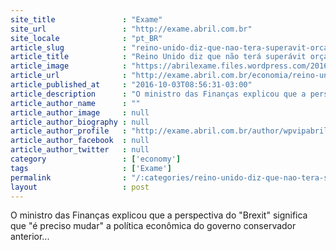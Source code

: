 ```yaml
---
site_title               : "Exame"
site_url                 : "http://exame.abril.com.br"
site_locale              : "pt_BR"
article_slug             : "reino-unido-diz-que-nao-tera-superavit-orcamentario-em-2020"
article_title            : "Reino Unido diz que não terá superávit orçamentário em 2020"
article_image            : "https://abrilexame.files.wordpress.com/2016/10/size_960_16_9_chanceler-hammond.jpg?quality=70&strip=all&w=960"
article_url              : "http://exame.abril.com.br/economia/reino-unido-diz-que-nao-tera-superavit-orcamentario-em-2020/"
article_published_at     : "2016-10-03T08:56:31-03:00"
article_description      : "O ministro das Finanças explicou que a perspectiva do 'Brexit' significa que 'é preciso mudar' a política econômica do governo conservador anterior..."
article_author_name      : ""
article_author_image     : null
article_author_biography : null
article_author_profile   : "http://exame.abril.com.br/author/wpvipabril/"
article_author_facebook  : null
article_author_twitter   : null
category                 : ['economy']
tags                     : ['Exame']
permalink                : "/:categories/reino-unido-diz-que-nao-tera-superavit-orcamentario-em-2020/"
layout                   : post
---
```


O ministro das Finanças explicou que a perspectiva do "Brexit" significa que "é preciso mudar" a política econômica do governo conservador anterior...
